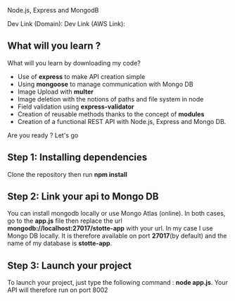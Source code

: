 

Node.js, Express and MongodB

Dev Link (Domain):
Dev Link (AWS Link): 

## What will you learn ?
What will you learn by downloading my code?
- Use of **express** to make API creation simple
- Using **mongoose** to manage communication with Mongo DB
- Image Upload with **multer**
- Image deletion with the notions of paths and file system in node
- Field validation using **express-validator**
- Creation of reusable methods thanks to the concept of **modules**
- Creation of a functional REST API with Node.js, Express and Mongo DB.

Are you ready ? Let's go

## Step 1: Installing dependencies
Clone the repository then run **npm install**

## Step 2: Link your api to Mongo DB
You can install mongodb locally or use Mongo Atlas (online). In both cases, go to the **app.js** file then replace the url **mongodb://localhost:27017/stotte-app** with your url. In my case I use Mongo DB locally. It is therefore available on port **27017**(by default) and the name of my database is **stotte-app**.

## Step 3: Launch your project
To launch your project, just type the following command : **node app.js**. Your API will therefore run on port 8002

